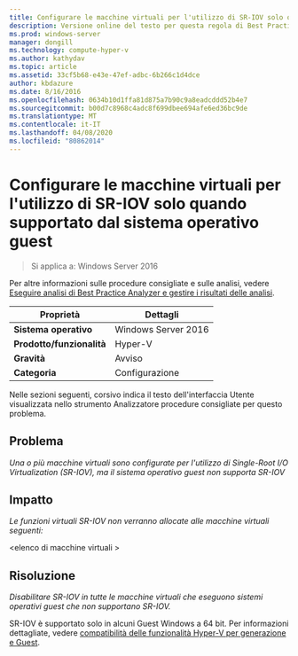 ```yaml
---
title: Configurare le macchine virtuali per l'utilizzo di SR-IOV solo quando supportato dal sistema operativo guest
description: Versione online del testo per questa regola di Best Practices Analyzer.
ms.prod: windows-server
manager: dongill
ms.technology: compute-hyper-v
ms.author: kathydav
ms.topic: article
ms.assetid: 33cf5b68-e43e-47ef-adbc-6b266c1d4dce
author: kbdazure
ms.date: 8/16/2016
ms.openlocfilehash: 0634b10d1ffa81d875a7b90c9a8eadcddd52b4e7
ms.sourcegitcommit: b00d7c8968c4adc8f699dbee694afe6ed36bc9de
ms.translationtype: MT
ms.contentlocale: it-IT
ms.lasthandoff: 04/08/2020
ms.locfileid: "80862014"
---
```

# <a name="configure-virtual-machines-to-use-sr-iov-only-when-supported-by-the-guest-operating-system"></a>Configurare le macchine virtuali per l'utilizzo di SR-IOV solo quando supportato dal sistema operativo guest

>Si applica a: Windows Server 2016

Per altre informazioni sulle procedure consigliate e sulle analisi, vedere [Eseguire analisi di Best Practice Analyzer e gestire i risultati delle analisi](https://go.microsoft.com/fwlink/p/?LinkID=223177).  
  
|Proprietà|Dettagli|  
|-|-|  
|**Sistema operativo**|Windows Server 2016|  
|**Prodotto/funzionalità**|Hyper-V|  
|**Gravità**|Avviso|  
|**Categoria**|Configurazione|  
  
Nelle sezioni seguenti, corsivo indica il testo dell'interfaccia Utente visualizzata nello strumento Analizzatore procedure consigliate per questo problema.  
  
## <a name="issue"></a>Problema  
*Una o più macchine virtuali sono configurate per l'utilizzo di Single-Root I/O Virtualization (SR-IOV), ma il sistema operativo guest non supporta SR-IOV*  
  
## <a name="impact"></a>Impatto  
*Le funzioni virtuali SR-IOV non verranno allocate alle macchine virtuali seguenti:*  
  
\<elenco di macchine virtuali >  
  
## <a name="resolution"></a>Risoluzione  
*Disabilitare SR-IOV in tutte le macchine virtuali che eseguono sistemi operativi guest che non supportano SR-IOV.*  
  
SR-IOV è supportato solo in alcuni Guest Windows a 64 bit. Per informazioni dettagliate, vedere [compatibilità delle funzionalità Hyper-V per generazione e Guest](../Hyper-V-feature-compatibility-by-generation-and-guest.md).  
  


